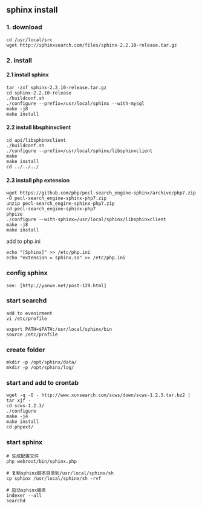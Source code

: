 ## sphinx install

### 1. download 
    cd /usr/local/src
    wget http://sphinxsearch.com/files/sphinx-2.2.10-release.tar.gz

### 2. install
    
#### 2.1 install sphinx
    tar -zxf sphinx-2.2.10-release.tar.gz
    cd sphinx-2.2.10-release
    ./buildconf.sh
    ./configure --prefix=/usr/local/sphinx --with-mysql
    make -j8
    make install

#### 2.2 install libsphinxclient
    
    cd api/libsphinxclient
    ./buildconf.sh
    ./configure --prefix=/usr/local/sphinx/libsphinxclient
    make 
    make install
    cd ../../../

#### 2.3 install php extension
  
    wget https://github.com/php/pecl-search_engine-sphinx/archive/php7.zip -O pecl-search_engine-sphinx-php7.zip   
    unzip pecl-search_engine-sphinx-php7.zip
    cd pecl-search_engine-sphinx-php7
    phpize
    ./configure --with-sphinx=/usr/local/sphinx/libsphinxclient
    make -j8 
    make install
    
 add to php.ini
    
    echo "[Sphinx]" >> /etc/php.ini
    echo "extension = sphinx.so" >> /etc/php.ini
    

### config sphinx
    
    see: [http://yanue.net/post-129.html]
    
    
### start searchd
    
    add to evenirment
    vi /etc/profile 
    
    export PATH=$PATH:/usr/local/sphinx/bin
    source /etc/profile
    
### create folder

    mkdir -p /opt/sphinx/data/
    mkdir -p /opt/sphinx/log/
    
### start and add to crontab
    wget -q -O - http://www.xunsearch.com/scws/down/scws-1.2.3.tar.bz2 | tar xjf -
    cd scws-1.2.3/
    ./configure
    make -j4
    make install
    cd phpext/
    
### start sphinx    

    # 生成配置文件
    php webroot/bin/sphinx.php
    
    # 复制sphinx脚本目录到/usr/local/sphinx/sh
    cp sphinx /usr/local/sphinx/sh -rvf
    
    # 启动sphinx服务
    indexer --all
    searchd
    